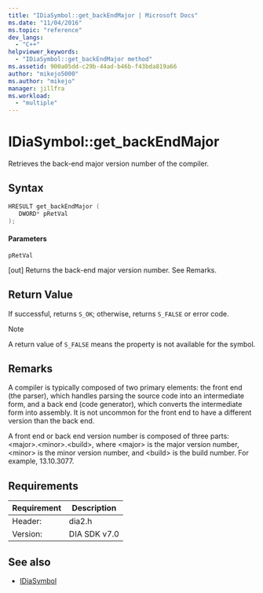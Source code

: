 ```yaml
---
title: "IDiaSymbol::get_backEndMajor | Microsoft Docs"
ms.date: "11/04/2016"
ms.topic: "reference"
dev_langs:
  - "C++"
helpviewer_keywords:
  - "IDiaSymbol::get_backEndMajor method"
ms.assetid: 900a05dd-c29b-44ad-b46b-f43bda819a66
author: "mikejo5000"
ms.author: "mikejo"
manager: jillfra
ms.workload:
  - "multiple"
---
```

# IDiaSymbol::get_backEndMajor
Retrieves the back-end major version number of the compiler.

## Syntax

```C++
HRESULT get_backEndMajor ( 
   DWORD* pRetVal
);
```

#### Parameters
 `pRetVal`

[out] Returns the back-end major version number. See Remarks.

## Return Value
 If successful, returns `S_OK`; otherwise, returns `S_FALSE` or error code.

> [!NOTE]
> A return value of `S_FALSE` means the property is not available for the symbol.

## Remarks
 A compiler is typically composed of two primary elements: the front end (the parser), which handles parsing the source code into an intermediate form, and a back end (code generator), which converts the intermediate form into assembly. It is not uncommon for the front end to have a different version than the back end.

 A front end or back end version number is composed of three parts: \<major>.\<minor>.\<build>, where \<major> is the major version number, \<minor> is the minor version number, and \<build> is the build number. For example, 13.10.3077.

## Requirements

|Requirement|Description|
|-----------------|-----------------|
|Header:|dia2.h|
|Version:|DIA SDK v7.0|

## See also
- [IDiaSymbol](../../debugger/debug-interface-access/idiasymbol.md)